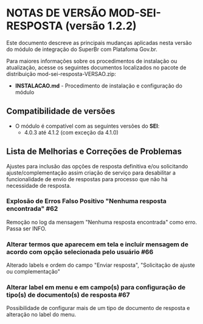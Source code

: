 # NOTAS DE VERSÃO MOD-SEI-RESPOSTA (versão 1.2.2)

Este documento descreve as principais mudanças aplicadas nesta versão do módulo de integração do SuperBr com Platafoma Gov.br.

Para maiores informações sobre os procedimentos de instalação ou atualização, acesse os seguintes documentos localizados no pacote de distribuição mod-sei-resposta-VERSAO.zip:

* **INSTALACAO.md** - Procedimento de instalação e configuração do módulo

## Compatibilidade de versões
* O módulo é compatível com as seguintes versões do **SEI**:
    * 4.0.3 até 4.1.2 (com exceção da 4.1.0) 


## Lista de Melhorias e Correções de Problemas

Ajustes para inclusão das opções de resposta definitiva e/ou solicitando ajuste/complementação assim criação de serviço para desabilitar a funcionalidade de envio de respostas para processo que não há necessidade de resposta.

### Explosão de Erros Falso Positivo "Nenhuma resposta encontrada" #62

Remoção no log da mensagem "Nenhuma resposta encontrada" como erro.
Passa ser INFO.

### Alterar termos que aparecem em tela e incluir mensagem de acordo com opção selecionada pelo usuário #66

Alterado labels e ordem do campo "Enviar resposta", "Solicitação de ajuste ou complementação"

### Alterar label em menu e em campo(s) para configuração de tipo(s) de documento(s) de resposta #67

Possibilidade de configurar mais de um tipo de documento de resposta e alteração
no label do menu.
